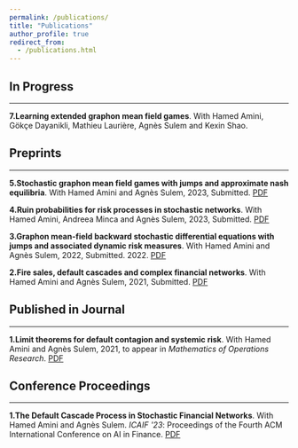 ```yaml
---
permalink: /publications/
title: "Publications"
author_profile: true
redirect_from: 
  - /publications.html
---
```



## In Progress
----------
**7.Learning extended graphon mean field games**. With Hamed Amini, Gökçe Dayanikli, Mathieu Laurière, Agnès Sulem and Kexin Shao.

## Preprints
----------

**5.Stochastic graphon mean field games with
jumps and approximate nash equilibria**. With Hamed Amini and Agnès Sulem, 2023, Submitted. [PDF](https://ssrn.com/abstract=4412999)

**4.Ruin probabilities for risk processes in stochastic networks**. With Hamed Amini, Andreea Minca and Agnès Sulem, 2023, Submitted. [PDF](https://ssrn.com/abstract=4355988)

**3.Graphon mean-field backward stochastic differential equations with jumps and associated dynamic risk measures**. With Hamed Amini and Agnès Sulem, 2022, Submitted. 2022. [PDF](https://ssrn.com/abstract=4162616)

**2.Fire sales, default cascades and complex financial networks**. With Hamed Amini and Agnès Sulem, 2021, Submitted. [PDF](https://ssrn.com/abstract=3935450)

## Published in Journal 
----------
**1.Limit theorems for default contagion and systemic risk**. With Hamed Amini and Agnès Sulem, 2021, to appear in <em>Mathematics of Operations Research</em>. [PDF](https://ssrn.com/abstract=3811107)

## Conference Proceedings 
----------
**1.The Default Cascade Process in Stochastic Financial Networks**. With Hamed Amini and Agnès Sulem. <em>ICAIF '23</em>: Proceedings of the Fourth ACM International Conference on AI in Finance. [PDF](https://doi.org/10.1145/3604237.3626845) 

